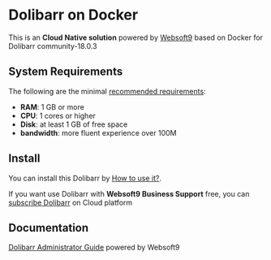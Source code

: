 # Dolibarr on Docker  

This is an **Cloud Native solution** powered by [Websoft9](https://www.websoft9.com) based on Docker for Dolibarr community-18.0.3

## System Requirements

The following are the minimal [recommended requirements](https://github.com/tuxgasy/docker-dolibarr):

* **RAM**: 1 GB or more
* **CPU**: 1 cores or higher
* **Disk**: at least 1 GB of free space
* **bandwidth**: more fluent experience over 100M  

## Install

You can install this Dolibarr by [How to use it?](https://github.com/Websoft9/docker-library#how-to-use-it).   

If you want use Dolibarr with **Websoft9 Business Support** free, you can [subscribe Dolibarr](https://www.websoft9.com/apps) on Cloud platform

## Documentation

[Dolibarr Administrator Guide](https://support.websoft9.com/docs/dolibarr) powered by Websoft9
